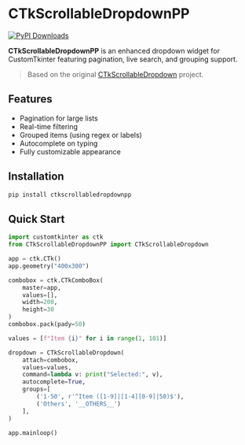 # CTkScrollableDropdownPP

[![PyPI Downloads](https://static.pepy.tech/badge/ctkscrollabledropdownpp)](https://pepy.tech/projects/ctkscrollabledropdownpp)

**CTkScrollableDropdownPP** is an enhanced dropdown widget for CustomTkinter featuring pagination, live search, and grouping support.

> Based on the original [CTkScrollableDropdown](https://github.com/Akascape/CTkScrollableDropdown) project.

## Features

* Pagination for large lists
* Real-time filtering
* Grouped items (using regex or labels)
* Autocomplete on typing
* Fully customizable appearance

## Installation

```bash
pip install ctkscrollabledropdownpp
```

## Quick Start

```python
import customtkinter as ctk
from CTkScrollableDropdownPP import CTkScrollableDropdown

app = ctk.CTk()
app.geometry("400x300")

combobox = ctk.CTkComboBox(
    master=app,
    values=[],
    width=200,
    height=30
)
combobox.pack(pady=50)

values = [f"Item {i}" for i in range(1, 101)]

dropdown = CTkScrollableDropdown(
    attach=combobox,
    values=values,
    command=lambda v: print("Selected:", v),
    autocomplete=True,
    groups=[
        ('1-50', r'^Item ([1-9]|[1-4][0-9]|50)$'),
        ('Others', '__OTHERS__')
    ],
)

app.mainloop()
```
